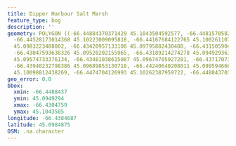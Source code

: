```yaml
---
title: Dipper Harbour Salt Marsh
feature_type: bog
description: ''
geometry: POLYGON ((-66.44884370371429 45.1043504592577, -66.44815705820724 45.1043504592577,
  -66.44528173014368 45.10223009095818, -66.44167684122765 45.10026110702172, -66.43867276713138
  45.0983223488002, -66.43420957133108 45.09795882430488, -66.43150590464474 45.09677735371081,
  -66.43047593638326 45.09520202155965, -66.43189214274278 45.09492936350638, -66.43459580942913
  45.09574733376134, -66.43481038615087 45.09674705927201, -66.43717073008371 45.0970197086464,
  -66.43940232798386 45.09689853130718, -66.44240640208011 45.0995946663082, -66.44446633860305
  45.10098812438269, -66.4474704126993 45.10262387959722, -66.44884370371429 45.1043504592577))
geo_error: 0.0
bbox:
  xmin: -66.4488437
  ymin: 45.0949294
  xmax: -66.4304759
  ymax: 45.1043505
longitude: -66.4384687
latitude: 45.0984875
OSM: .na.character
---
```

